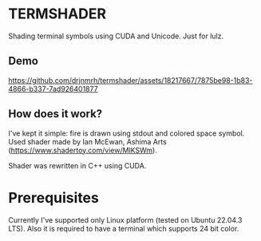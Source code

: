 # TERMSHADER

Shading terminal symbols using CUDA and Unicode. Just for lulz.

## Demo

https://github.com/drjnmrh/termshader/assets/18217667/7875be98-1b83-4866-b337-7ad926401877

## How does it work?

I've kept it simple: fire is drawn using stdout and colored space symbol. Used shader made by Ian McEwan, Ashima Arts (https://www.shadertoy.com/view/MlKSWm).</br>

Shader was rewritten in C++ using CUDA.

# Prerequisites

Currently I've supported only Linux platform (tested on Ubuntu 22.04.3 LTS). Also it is required to have a terminal which supports 24 bit color.
